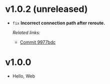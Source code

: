 # v1.0.2 (unreleased)

  * `fix` **Incorrect connection path after reroute.**

    *Related links:*
    - [Commit 9977bdc][9977bdc]

[9977bdc]: https://github.com/pakyow/pakyow/commit/9977bdc3b55746cb6d37a12683bf1b87f57093c1

# v1.0.0

  * Hello, Web
